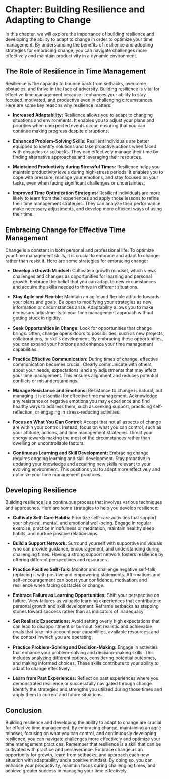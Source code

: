 Chapter: Building Resilience and Adapting to Change
===================================================

In this chapter, we will explore the importance of building resilience and developing the ability to adapt to change in order to optimize your time management. By understanding the benefits of resilience and adopting strategies for embracing change, you can navigate challenges more effectively and maintain productivity in a dynamic environment.

The Role of Resilience in Time Management
-----------------------------------------

Resilience is the capacity to bounce back from setbacks, overcome obstacles, and thrive in the face of adversity. Building resilience is vital for effective time management because it enhances your ability to stay focused, motivated, and productive even in challenging circumstances. Here are some key reasons why resilience matters:

* **Increased Adaptability:** Resilience allows you to adapt to changing situations and environments. It enables you to adjust your plans and priorities when unexpected events occur, ensuring that you can continue making progress despite disruptions.

* **Enhanced Problem-Solving Skills:** Resilient individuals are better equipped to identify solutions and take proactive actions when faced with obstacles or setbacks. They can effectively manage their time by finding alternative approaches and leveraging their resources.

* **Maintained Productivity during Stressful Times:** Resilience helps you maintain productivity levels during high-stress periods. It enables you to cope with pressure, manage your emotions, and stay focused on your tasks, even when facing significant challenges or uncertainties.

* **Improved Time Optimization Strategies:** Resilient individuals are more likely to learn from their experiences and apply those lessons to refine their time management strategies. They can analyze their performance, make necessary adjustments, and develop more efficient ways of using their time.

Embracing Change for Effective Time Management
----------------------------------------------

Change is a constant in both personal and professional life. To optimize your time management skills, it is crucial to embrace and adapt to change rather than resist it. Here are some strategies for embracing change:

* **Develop a Growth Mindset:** Cultivate a growth mindset, which views challenges and changes as opportunities for learning and personal growth. Embrace the belief that you can adapt to new circumstances and acquire the skills needed to thrive in different situations.

* **Stay Agile and Flexible:** Maintain an agile and flexible attitude towards your plans and goals. Be open to modifying your strategies as new information or circumstances arise. Adaptability allows you to make necessary adjustments to your time management approach without getting stuck in rigidity.

* **Seek Opportunities in Change:** Look for opportunities that change brings. Often, change opens doors to possibilities, such as new projects, collaborations, or skills development. By embracing these opportunities, you can expand your horizons and enhance your time management capabilities.

* **Practice Effective Communication:** During times of change, effective communication becomes crucial. Clearly communicate with others about your needs, expectations, and any adjustments that may affect your time management. This ensures alignment and reduces potential conflicts or misunderstandings.

* **Manage Resistance and Emotions:** Resistance to change is natural, but managing it is essential for effective time management. Acknowledge any resistance or negative emotions you may experience and find healthy ways to address them, such as seeking support, practicing self-reflection, or engaging in stress-reducing activities.

* **Focus on What You Can Control:** Accept that not all aspects of change are within your control. Instead, focus on what you can control, such as your attitude, actions, and time management strategies. Direct your energy towards making the most of the circumstances rather than dwelling on uncontrollable factors.

* **Continuous Learning and Skill Development:** Embracing change requires ongoing learning and skill development. Stay proactive in updating your knowledge and acquiring new skills relevant to your evolving environment. This positions you to adapt more effectively and optimize your time management practices.

Developing Resilience
---------------------

Building resilience is a continuous process that involves various techniques and approaches. Here are some strategies to help you develop resilience:

* **Cultivate Self-Care Habits:** Prioritize self-care activities that support your physical, mental, and emotional well-being. Engage in regular exercise, practice mindfulness or meditation, maintain healthy sleep habits, and nurture positive relationships.

* **Build a Support Network:** Surround yourself with supportive individuals who can provide guidance, encouragement, and understanding during challenging times. Having a strong support network fosters resilience by offering different perspectives and resources.

* **Practice Positive Self-Talk:** Monitor and challenge negative self-talk, replacing it with positive and empowering statements. Affirmations and self-encouragement can boost your confidence, motivation, and resilience when facing obstacles or change.

* **Embrace Failure as Learning Opportunities:** Shift your perspective on failure. View failures as valuable learning experiences that contribute to personal growth and skill development. Reframe setbacks as stepping stones toward success rather than as indicators of inadequacy.

* **Set Realistic Expectations:** Avoid setting overly high expectations that can lead to disappointment or burnout. Set realistic and achievable goals that take into account your capabilities, available resources, and the context inwhich you are operating.

* **Practice Problem-Solving and Decision-Making:** Engage in activities that enhance your problem-solving and decision-making skills. This includes analyzing different options, considering potential outcomes, and making informed choices. These skills contribute to your ability to adapt to change effectively.

* **Learn from Past Experiences:** Reflect on past experiences where you demonstrated resilience or successfully navigated through change. Identify the strategies and strengths you utilized during those times and apply them to current and future situations.

Conclusion
----------

Building resilience and developing the ability to adapt to change are crucial for effective time management. By embracing change, maintaining an agile mindset, focusing on what you can control, and continuously developing resilience, you can navigate challenges more effectively and optimize your time management practices. Remember that resilience is a skill that can be cultivated with practice and perseverance. Embrace change as an opportunity for growth, learn from setbacks, and approach each new situation with adaptability and a positive mindset. By doing so, you can enhance your productivity, maintain focus during challenging times, and achieve greater success in managing your time effectively.

